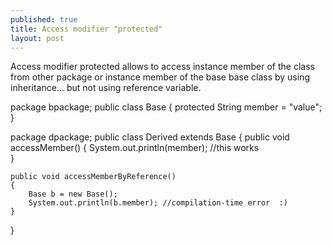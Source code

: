 ```yaml
---
published: true
title: Access modifier "protected"
layout: post
---
```

Access modifier protected allows to access instance member of the class from other package or instance member of the base base class by using inheritance... but not using reference variable.

package bpackage;
public class Base 
{
    protected String member = "value";
}


package dpackage;
public class Derived 
    extends Base
{
    public void accessMember()
    {
        System.out.println(member);     //this works      
    }
    
    public void accessMemberByReference()
    {
        Base b = new Base();
        System.out.println(b.member); //compilation-time error  :)
    }
}